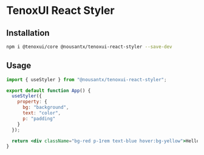 # TenoxUI React Styler

## Installation

```sh
npm i @tenoxui/core @nousantx/tenoxui-react-styler --save-dev
```

## Usage

```jsx
import { useStyler } from "@nousantx/tenoxui-react-styler";

export default function App() {
  useStyler({
    property: {
      bg: "background",
      text: "color",
      p: "padding"
    }
  });

  return <div className="bg-red p-1rem text-blue hover:bg-yellow">Hello</div>;
}
```
